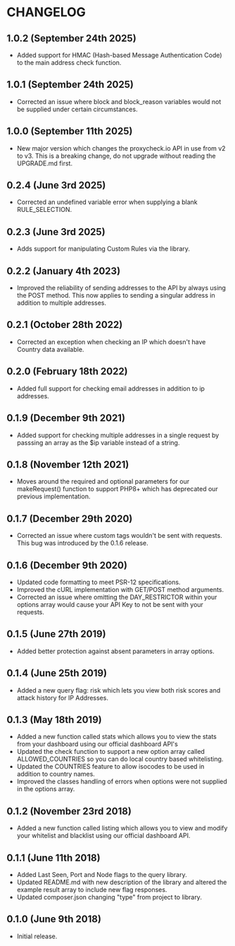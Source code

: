 CHANGELOG
=========

1.0.2 (September 24th 2025)
------------------

* Added support for HMAC (Hash-based Message Authentication Code) to the main address check function.

1.0.1 (September 24th 2025)
------------------

* Corrected an issue where block and block_reason variables would not be supplied under certain circumstances.

1.0.0 (September 11th 2025)
------------------

* New major version which changes the proxycheck.io API in use from v2 to v3.
  This is a breaking change, do not upgrade without reading the UPGRADE.md first.

0.2.4 (June 3rd 2025)
------------------

* Corrected an undefined variable error when supplying a blank RULE_SELECTION.

0.2.3 (June 3rd 2025)
------------------

* Adds support for manipulating Custom Rules via the library.
  

0.2.2 (January 4th 2023)
------------------

* Improved the reliability of sending addresses to the API by always using the POST method.
  This now applies to sending a singular address in addition to multiple addresses.
  

0.2.1 (October 28th 2022)
------------------

* Corrected an exception when checking an IP which doesn't have Country data available.
  

0.2.0 (February 18th 2022)
------------------

* Added full support for checking email addresses in addition to ip addresses.
  

0.1.9 (December 9th 2021)
------------------

* Added support for checking multiple addresses in a single request by passsing an
  array as the $ip variable instead of a string.
  

0.1.8 (November 12th 2021)
------------------

* Moves around the required and optional parameters for our makeRequest() function
  to support PHP8+ which has deprecated our previous implementation.
  

0.1.7 (December 29th 2020)
------------------

* Corrected an issue where custom tags wouldn't be sent with requests.
  This bug was introduced by the 0.1.6 release.
  

0.1.6 (December 9th 2020)
------------------

* Updated code formatting to meet PSR-12 specifications.
* Improved the cURL implementation with GET/POST method arguments.
* Corrected an issue where omitting the DAY_RESTRICTOR within your options
  array would cause your API Key to not be sent with your requests.
  

0.1.5 (June 27th 2019)
------------------

* Added better protection against absent parameters in array options.
  

0.1.4 (June 25th 2019)
------------------

* Added a new query flag: risk which lets you view both risk scores
  and attack history for IP Addresses.


0.1.3 (May 18th 2019)
------------------

* Added a new function called stats which allows you to view the stats
  from your dashboard using our official dashboard API's
* Updated the check function to support a new option array called
  ALLOWED_COUNTRIES so you can do local country based whitelisting.
* Updated the COUNTRIES feature to allow isocodes to be used in addition
  to country names.
* Improved the classes handling of errors when options were not supplied
  in the options array.


0.1.2 (November 23rd 2018)
------------------

* Added a new function called listing which allows you to view and modify
  your whitelist and blacklist using our official dashboard API.


0.1.1 (June 11th 2018)
------------------

* Added Last Seen, Port and Node flags to the query library.
* Updated README.md with new description of the library and altered the 
  example result array to include new flag responses.
* Updated composer.json changing "type" from project to library.


0.1.0 (June 9th 2018)
------------------

* Initial release.
